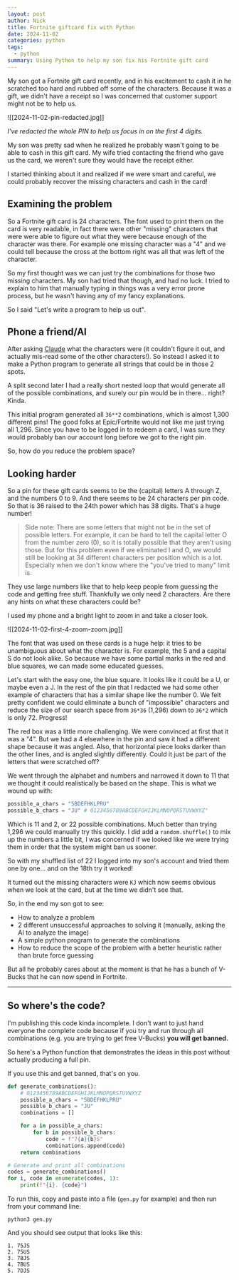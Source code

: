 ```yaml
---
layout: post
author: Nick
title: Fortnite giftcard fix with Python
date: 2024-11-02
categories: python
tags:
  - python
summary: Using Python to help my son fix his Fortnite gift card
---
```


My son got a Fortnite gift card recently, and in his excitement to cash it in he scratched too hard and rubbed off some of the characters. Because it was a gift, we didn't have a receipt so I was concerned that customer support might not be to help us.

![[2024-11-02-pin-redacted.jpg]]

_I've redacted the whole PIN to help us focus in on the first 4 digits._

My son was pretty sad when he realized he probably wasn't going to be able to cash in this gift card. My wife tried contacting the friend who gave us the card, we weren't sure they would have the receipt either.

I started thinking about it and realized if we were smart and careful, we could probably recover the missing characters and cash in the card!

## Examining the problem
So a Fortnite gift card is 24 characters. The font used to print them on the card is very readable, in fact there were other "missing" characters that were were able to figure out what they were because enough of the character was there. For example one missing character was a "4" and we could tell because the cross at the bottom right was all that was left of the character.

So my first thought was we can just try the combinations for those two missing characters. My son had tried that though, and had no luck. I tried to explain to him that manually typing in things was a very error prone process, but he wasn't having any of my fancy explanations.

So I said "Let's write a program to help us out".

## Phone a friend/AI
After asking [Claude](https://claude.ai) what the characters were (it couldn't figure it out, and actually mis-read some of the other characters!). So instead I asked it to make a Python program to generate all strings that could be in those 2 spots.

A split second later I had a really short nested loop that would generate all of the possible combinations, and surely our pin would be in there... right? Kinda.

This initial program generated all `36**2` combinations, which is almost 1,300 different pins! The good folks at Epic/Fortnite would not like me just trying all 1,296. Since you have to be logged in to redeem a card, I was sure they would probably ban our account long before we got to the right pin.

So, how do you reduce the problem space?

## Looking harder
So a pin for these gift cards seems to be the (capital) letters A through Z, and the numbers 0 to 9. And there seems to be 24 characters per pin code. So that is 36 raised to the 24th power which has 38 digits. That's a huge number!

> Side note: There are some letters that might not be in the set of possible letters. For example, it can be hard to tell the capital letter O from the number zero (0), so it is totally possible that they aren't using those. But for this problem even if we eliminated I and O, we would still be looking at 34 different characters per position which is a lot. Especially when we don't know where the "you've tried to many" limit is.

They use large numbers like that to help keep people from guessing the code and getting free stuff. Thankfully we only need 2 characters. Are there any hints on what these characters could be?

I used my phone and a bright light to zoom in and take a closer look.

![[2024-11-02-first-4-zoom-zoom.jpg]]

The font that was used on these cards is a huge help: it tries to be unambiguous about what the character is. For example, the 5 and a capital S do not look alike. So because we have some partial marks in the red and blue squares, we can made some educated guesses.

Let's start with the easy one, the blue square. It looks like it could be a U, or maybe even a J. In the rest of the pin that I redacted we had some other example of characters that has a similar shape like the number 0. We felt pretty confident we could eliminate a bunch of "impossible" characters and reduce the size of our search space from `36*36` (1,296) down to `36*2` which is only 72. Progress!

The red box was a little more challenging. We were convinced at first that it was a "4". But we had a 4 elsewhere in the pin and saw it had a different shape because it was angled. Also, that horizontal piece looks darker than the other lines, and is angled slightly differently. Could it just be part of the letters that were scratched off? 

We went through the alphabet and numbers and narrowed it down to 11 that we thought it could realistically be based on the shape. This is what we wound up with:

```python
possible_a_chars = "5BDEFHKLPRU"
possible_b_chars = "JU" # 0123456789ABCDEFGHIJKLMNOPQRSTUVWXYZ"
```

Which is 11 and 2, or 22 possible combinations. Much better than trying 1,296 we could manually try this quickly. I did add a `random.shuffle()` to mix up the numbers a little bit, I was concerned if we looked like we were trying them in order that the system might ban us sooner.

So with my shuffled list of 22 I logged into my son's account and tried them one by one... and on the 18th try it worked!

It turned out the missing characters were `KJ` which now seems obvious when we look at the card, but at the time we didn't see that.

So, in the end my son got to see:
* How to analyze a problem
* 2 different unsuccessful approaches to solving it (manually, asking the AI to analyze the image)
* A simple python program to generate the combinations
* How to reduce the scope of the problem with a better heuristic rather than brute force guessing

But all he probably cares about at the moment is that he has a bunch of V-Bucks that he can now spend in Fortnite.

---
## So where's the code?
I'm publishing this code kinda incomplete. I don't want to just hand everyone the complete code because if you try and run through all combinations (e.g. you are trying to get free V-Bucks) **you will get banned.** 

So here's a Python function that demonstrates the ideas in this post without actually producing a full pin.

If you use this and get banned, that's on you.

```python
def generate_combinations():
	# 0123456789ABCDEFGHIJKLMNOPQRSTUVWXYZ
    possible_a_chars = "5BDEFHKLPRU"
    possible_b_chars = "JU"
    combinations = []

    for a in possible_a_chars:
        for b in possible_b_chars:
            code = f"7{a}{b}S"
            combinations.append(code)
    return combinations

# Generate and print all combinations
codes = generate_combinations()
for i, code in enumerate(codes, 1):
    print(f"{i}. {code}")
```

To run this, copy and paste into a file (`gen.py` for example) and then run from your command line:

`python3 gen.py`

And you should see output that looks like this:

```
1. 75JS
2. 75US
3. 7BJS
4. 7BUS
5. 7DJS
```